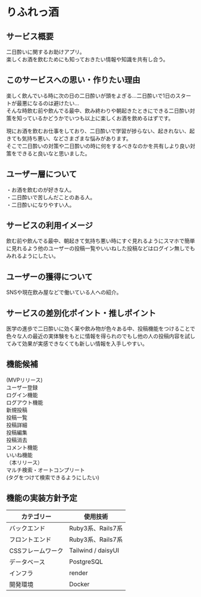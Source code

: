 # りふれっ酒

## サービス概要
二日酔いに関するお助けアプリ。  
楽しくお酒を飲むためにも知っておきたい情報や知識を共有し合う。

## このサービスへの思い・作りたい理由
楽しく飲んでいる時に次の日の二日酔いが頭をよぎる…二日酔いで1日のスタートが最悪になるのは避けたい…  
そんな時飲む前や飲んでる最中、飲み終わりや朝起きたときにできる二日酔い対策を知っているかどうかでいつも以上に楽しくお酒を飲めるはずです。

現にお酒を飲むお仕事をしており、二日酔いで学習が捗らない、起きれない、起きても気持ち悪い、などさまざまな悩みがあります。  
そこで二日酔いの対策や二日酔いの時に何をするべきなのかを共有しより良い対策をできると良いなと思いました。

## ユーザー層について
・お酒を飲むのが好きな人。  
・二日酔いで苦しんだことのある人。  
・二日酔いになりやすい人。  

## サービスの利用イメージ
飲む前や飲んでる最中、朝起きて気持ち悪い時にすぐ見れるようにスマホで簡単に見れるよう他のユーザーの投稿一覧やいいねした投稿などはログイン無しでもみれるようにしたい。  

## ユーザーの獲得について
SNSや現在飲み屋などで働いている人への紹介。  

## サービスの差別化ポイント・推しポイント
医学の進歩で二日酔いに効く薬や飲み物が色々ある中、投稿機能をつけることで色々な人の最近の実体験をもとに情報を得られのでもし他の人の投稿内容を試してみて効果が実感できなくても新しい情報を入手しやすい。  

## 機能候補  
(MVPリリース)  
ユーザー登録  
ログイン機能  
ログアウト機能  
新規投稿  
投稿一覧  
投稿詳細  
投稿編集  
投稿消去  
コメント機能  
いいね機能  
（本リリース）  
マルチ検索・オートコンプリート  
(タグをつけて検索できるようにしたい)

## 機能の実装方針予定  
| カテゴリー | 使用技術 |
----|---- 
| バックエンド | Ruby3系、Rails7系 |  
| フロントエンド | Ruby3系、Rails7系 |  
| CSSフレームワーク | Tailwind / daisyUI |  
| データベース | PostgreSQL |  
| インフラ | render |  
| 開発環境 | Docker |  


